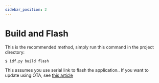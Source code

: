 ```yaml
---
sidebar_position: 2
---
```


# Build and Flash

This is the recommended method, simply run this command in the project directory:
```shell
$ idf.py build flash
```
This assumes you use serial link to flash the application.. If you want to update using OTA, see [this article](/docs/tutorial/ota)

